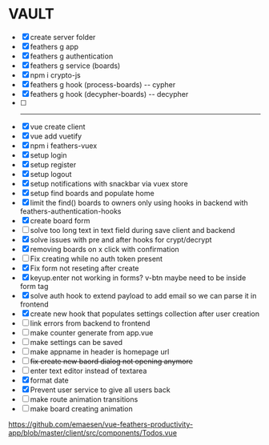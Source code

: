 # VAULT

* [x] create server folder
* [x] feathers g app
* [x] feathers g authentication
* [x] feathers g service (boards)
* [x] npm i crypto-js
* [x] feathers g hook (process-boards) -- cypher
* [x] feathers g hook (decypher-boards) -- decypher
* [ ] ---
* [x] vue create client
* [x] vue add vuetify
* [x] npm i feathers-vuex
* [x] setup login
* [x] setup register
* [x] setup logout
* [x] setup notifications with snackbar via vuex store
* [x] setup find boards and populate home
* [x] limit the find() boards to owners only using hooks in backend with feathers-authentication-hooks
* [x] create board form
* [ ] solve too long text in text field during save client and backend
* [x] solve issues with pre and after hooks for crypt/decrypt
* [x] removing boards on x click with confirmation
* [ ] Fix creating while no auth token present
* [x] Fix form not reseting after create
* [x] keyup.enter not working in forms? v-btn maybe need to be inside form tag
* [x] solve auth hook to extend payload to add email so we can parse it in frontend
* [x] create new hook that populates settings collection after user creation
* [ ] link errors from backend to frontend
* [ ] make counter generate from app.vue
* [ ] make settings can be saved
* [ ] make appname in header is homepage url
* [ ] ~~fix create new baord dialog not opening anymore~~
* [ ] enter text editor instead of textarea
* [x] format date
* [x] Prevent user service to give all users back
* [ ] make route animation transitions
* [ ] make board creating animation

https://github.com/emaesen/vue-feathers-productivity-app/blob/master/client/src/components/Todos.vue